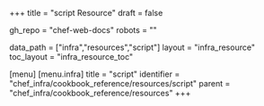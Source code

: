 +++
title = "script Resource"
draft = false

gh_repo = "chef-web-docs"
robots = ""

data_path = ["infra","resources","script"]
layout = "infra_resource"
toc_layout = "infra_resource_toc"


[menu]
  [menu.infra]
    title = "script"
    identifier = "chef_infra/cookbook_reference/resources/script"
    parent = "chef_infra/cookbook_reference/resources"
+++

<!-- The contents of this page are automatically generated from the script.yaml file in the data directory. -->
<!-- To suggest a change, edit the https://github.com/chef/chef/blob/master/lib/chef/resource/script.rb file
      and submit a pull request to the https://github.com/chef/chef repository. -->
